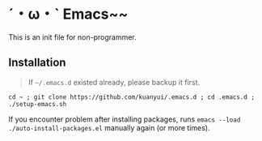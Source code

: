 # ˊ・ω・ˋ Emacs~~
This is an init file for non-programmer.

## Installation

>If `~/.emacs.d` existed already, please backup it first.

```shell
cd ~ ; git clone https://github.com/kuanyui/.emacs.d ; cd .emacs.d ; ./setup-emacs.sh
```

If you encounter problem after installing packages, runs `emacs --load ./auto-install-packages.el` manually again (or more times).



